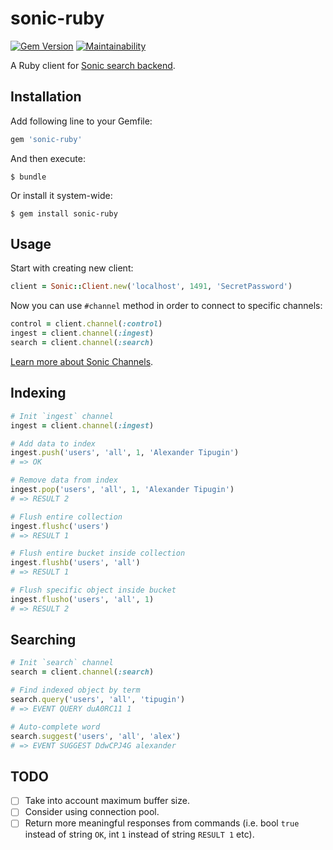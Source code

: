 # sonic-ruby

[![Gem Version](https://badge.fury.io/rb/sonic-ruby.svg)](https://badge.fury.io/rb/sonic-ruby)
[![Maintainability](https://api.codeclimate.com/v1/badges/dcbb9919a64c96fb629c/maintainability)](https://codeclimate.com/github/atipugin/sonic-ruby/maintainability)

A Ruby client for [Sonic search backend](https://github.com/valeriansaliou/sonic).

## Installation

Add following line to your Gemfile:

```ruby
gem 'sonic-ruby'
```

And then execute:

```shell
$ bundle
```

Or install it system-wide:

```shell
$ gem install sonic-ruby
```

## Usage

Start with creating new client:

```ruby
client = Sonic::Client.new('localhost', 1491, 'SecretPassword')
```

Now you can use `#channel` method in order to connect to specific channels:

```ruby
control = client.channel(:control)
ingest = client.channel(:ingest)
search = client.channel(:search)
```

[Learn more about Sonic Channels](https://github.com/valeriansaliou/sonic/blob/master/PROTOCOL.md).

## Indexing

```ruby
# Init `ingest` channel
ingest = client.channel(:ingest)

# Add data to index
ingest.push('users', 'all', 1, 'Alexander Tipugin')
# => OK

# Remove data from index
ingest.pop('users', 'all', 1, 'Alexander Tipugin')
# => RESULT 2

# Flush entire collection
ingest.flushc('users')
# => RESULT 1

# Flush entire bucket inside collection
ingest.flushb('users', 'all')
# => RESULT 1

# Flush specific object inside bucket
ingest.flusho('users', 'all', 1)
# => RESULT 2
```

## Searching

```ruby
# Init `search` channel
search = client.channel(:search)

# Find indexed object by term
search.query('users', 'all', 'tipugin')
# => EVENT QUERY duA0RC11 1

# Auto-complete word
search.suggest('users', 'all', 'alex')
# => EVENT SUGGEST DdwCPJ4G alexander
```

## TODO

- [ ] Take into account maximum buffer size.
- [ ] Consider using connection pool.
- [ ] Return more meaningful responses from commands (i.e. bool `true` instead of string `OK`, int `1` instead of string `RESULT 1` etc).
